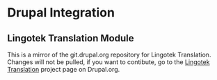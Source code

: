 Drupal Integration
===================

Lingotek Translation Module
----------------------------

This is a mirror of the git.drupal.org repository for Lingotek Translation. Changes will not be pulled, if you want to contibute, go to the [Lingotek Translation](http://drupal.org/project/lingotek) project page on Drupal.org.